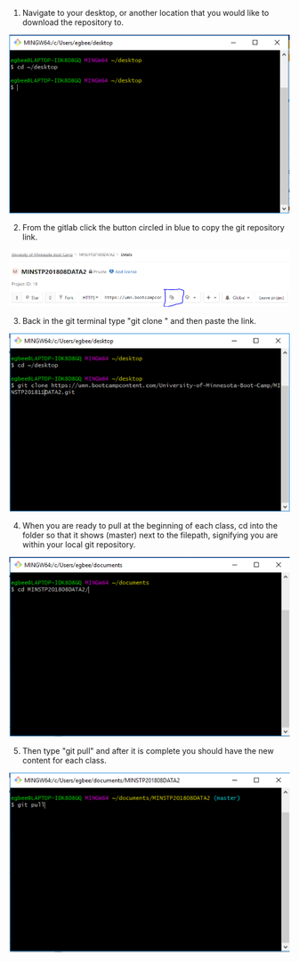 1. Navigate to your desktop, or another location that you would like to download the repository to.

![repositoryLocation](Capture2.png)

2. From the gitlab click the button circled in blue to copy the git repository link.

![gitlabLink](Capture.png)

3. Back in the git terminal type "git clone " and then paste the link.

![gitClone](Capture3.png)

4. When you are ready to pull at the beginning of each class, cd into the folder so that it shows (master) next to the filepath, signifying you are within your local git repository.

![localRepository](Capture4.png)

5. Then type "git pull" and after it is complete you should have the new content for each class.

![gitPull](Capture5.png)